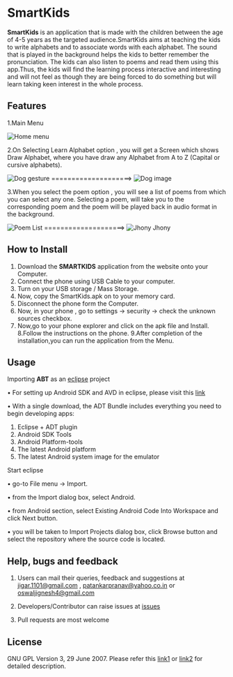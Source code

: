 SmartKids
================
**SmartKids** is an application that is made with the children between the age of 4-5 years as the targeted audience.SmartKids aims at teaching the kids to write alphabets and to associate words with each alphabet. The sound that is played in the background helps the kids to better remember the pronunciation. The kids can also listen to poems and read them using this app.Thus, the kids will find the learning process interactive and interesting and will not feel as though they are being forced to do something but will learn taking keen interest in the whole process.

Features
-  

  1.Main Menu
  
  ![Home menu](https://raw.github.com/jigar1101/SmartKids/master/res/drawable-hdpi/homemenu.png)
   
  2.On Selecting Learn Alphabet option , you will get a Screen which shows Draw Alphabet, where you have draw any Alphabet from A to Z (Capital or cursive alphabets).
                
  ![Dog gesture](https://raw.github.com/jigar1101/SmartKids/master/res/drawable-hdpi/doggesture.png)            ====================>         ![Dog image](https://raw.github.com/jigar1101/SmartKids/master/res/drawable-hdpi/dogimage.png) 
    
    
  3.When you select the poem option , you will see a list of poems from which you can select any one. Selecting a poem, will take you to the corresponding poem and the poem will be played back in audio format in the background.

   ![Poem List](https://raw.github.com/jigar1101/SmartKids/master/res/drawable-hdpi/poemlist.png)            ====================>         ![Jhony Jhony](https://raw.github.com/jigar1101/SmartKids/master/res/drawable-hdpi/jhonyjhony.png) 
   
   
How to Install
-
1. Download the **SMARTKIDS** application from the website onto your Computer.
2. Connect the phone using USB Cable to your computer.
3. Turn on your USB storage / Mass Storage.
4. Now, copy the SmartKids.apk on to your memory card.
5. Disconnect the phone form the Computer.
6. Now, in your phone , go to settings -> security -> check the unknown sources checkbox.
7. Now,go to your phone explorer and click on the apk file and Install.
8.Follow the instructions on the phone.
9.After completion of the installation,you can run the application from the Menu.



Usage
-
Importing **ABT** as an [eclipse](http://www.eclipse.org/) project

•  For setting up Android SDK and AVD in eclipse, please visit this [link](http://developer.android.com/sdk/index.html)
  

•	With a single download, the ADT Bundle includes everything you need to begin developing apps:

1.	Eclipse + ADT plugin
2.	Android SDK Tools
3.	Android Platform-tools
4.	The latest Android platform
5.	The latest Android system image for the emulator

Start eclipse

•	go-to File menu -> Import.

•	from the Import dialog box, select Android.

•	from Android section, select Existing Android Code Into Workspace and click Next button.

•	you will be taken to Import Projects dialog box, click Browse button and select the repository where the source code is located.


Help, bugs and feedback
-
1.	Users can mail their queries, feedback and suggestions at jigar.1101@gmail.com , patankarpranav@yahoo.co.in or oswaljignesh4@gmail.com 

2.	Developers/Contributor can raise issues at [issues](https://github.com/jigar1101/SmartKids/issues) 

3.	Pull requests are most welcome


License
-
GNU GPL Version 3, 29 June 2007.
Please refer this [link1](http://www.gnu.org/licenses/gpl-3.0.txt) or [link2](https://github.com/jigar1101/SmartKids/blob/master/LICENSE) for detailed description.
